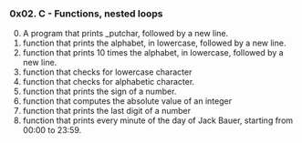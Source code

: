 ### 0x02. C - Functions, nested loops
0. A program that prints _putchar, followed by a new line.
1. function that prints the alphabet, in lowercase, followed by a new line.
2. function that prints 10 times the alphabet, in lowercase, followed by a new line.
3. function that checks for lowercase character
4. function that checks for alphabetic character.
5. function that prints the sign of a number.
6. function that computes the absolute value of an integer
7. function that prints the last digit of a number
8. function that prints every minute of the day of Jack Bauer, starting from 00:00 to 23:59.
